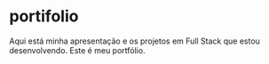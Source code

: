 # portifolio
Aqui está minha apresentação e os projetos em Full Stack que estou desenvolvendo. Este é meu portfólio.
